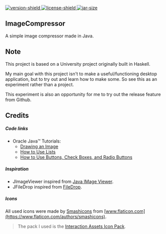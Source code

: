 [version]: https://github.com/Azzerial/ImageCompressor/releases/latest
[version-shield]: https://img.shields.io/github/tag-date/Azzerial/ImageCompressor?label=Download
[license]: https://github.com/Azzerial/ImageCompressor/tree/master/LICENSE
[license-shield]: https://img.shields.io/github/license/Azzerial/ImageCompressor?color=lightgray&label=License
[jar-size]: https://img.shields.io/badge/Jar%20Size-43.2%20kB-salmon

[ ![version-shield][] ][version]
[ ![license-shield][] ][license]
[ ![jar-size][] ][version]

## ImageCompressor

A simple image compressor made in Java.

## Note

This project is based on a University project originally built in Haskell.

My main goal with this project isn't to make a useful/functioning desktop application, but to try out and learn how to make some. So see this as an experiment rather than a project.

This experiment is also an opportunity for me to try out the release feature from Github. 

## Credits

##### Code links

* Oracle Java™ Tutorials:
  * [Drawing an Image](https://docs.oracle.com/javase/tutorial/2d/images/drawimage.html)
  * [How to Use Lists](https://docs.oracle.com/javase/tutorial/uiswing/components/list.html)
  * [How to Use Buttons, Check Boxes, and Radio Buttons](https://docs.oracle.com/javase/tutorial/uiswing/components/button.html)

##### Inspiration

* JImageViewer inspired from [Java IMage Viewer](https://windows.lucutech.com/ReadArticle/Read.html#614823-java-image-viewer.html).
* JFileDrop inspired from [FileDrop](http://www.iharder.net/current/java/filedrop/).

##### Icons

All used icons were made by [Smashicons](https://smashicons.com/) from [www.flaticon.com](https://www.flaticon.com/authors/smashicons).

> The pack I used is the [Interaction Assets Icon Pack](https://www.flaticon.com/packs/interaction-assets-2).
